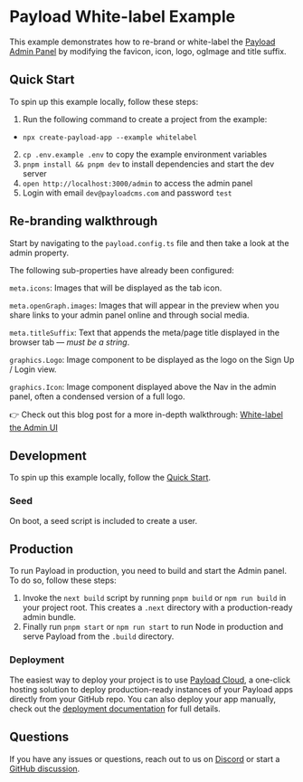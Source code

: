 # Payload White-label Example

This example demonstrates how to re-brand or white-label the [Payload Admin Panel](https://payloadcms.com/docs/admin/overview#the-admin-panel) by modifying the favicon, icon, logo, ogImage and title suffix.

## Quick Start

To spin up this example locally, follow these steps:

1. Run the following command to create a project from the example:

- `npx create-payload-app --example whitelabel`

2. `cp .env.example .env` to copy the example environment variables
3. `pnpm install && pnpm dev` to install dependencies and start the dev server
4. `open http://localhost:3000/admin` to access the admin panel
5. Login with email `dev@payloadcms.com` and password `test`

## Re-branding walkthrough

Start by navigating to the `payload.config.ts` file and then take a look at the admin property.

The following sub-properties have already been configured:

`meta.icons`: Images that will be displayed as the tab icon.

`meta.openGraph.images`: Images that will appear in the preview when you share links to your admin panel online and through social media.

`meta.titleSuffix`: Text that appends the meta/page title displayed in the browser tab — _must be a string_.

`graphics.Logo`: Image component to be displayed as the logo on the Sign Up / Login view.

`graphics.Icon`: Image component displayed above the Nav in the admin panel, often a condensed version of a full logo.

👉 Check out this blog post for a more in-depth walkthrough: [White-label the Admin UI](https://payloadcms.com/blog/white-label-admin-ui)

## Development

To spin up this example locally, follow the [Quick Start](#quick-start).

### Seed

On boot, a seed script is included to create a user.

## Production

To run Payload in production, you need to build and start the Admin panel. To do so, follow these steps:

1. Invoke the `next build` script by running `pnpm build` or `npm run build` in your project root. This creates a `.next` directory with a production-ready admin bundle.
1. Finally run `pnpm start` or `npm run start` to run Node in production and serve Payload from the `.build` directory.

### Deployment

The easiest way to deploy your project is to use [Payload Cloud](https://payloadcms.com/new/import), a one-click hosting solution to deploy production-ready instances of your Payload apps directly from your GitHub repo. You can also deploy your app manually, check out the [deployment documentation](https://payloadcms.com/docs/production/deployment) for full details.

## Questions

If you have any issues or questions, reach out to us on [Discord](https://discord.com/invite/payload) or start a [GitHub discussion](https://github.com/payloadcms/payload/discussions).
